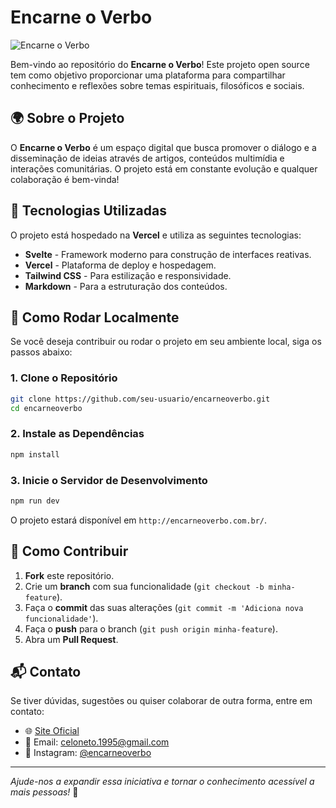 # Encarne o Verbo

![Encarne o Verbo](https://encarneoverbo.com.br/logo.png)

Bem-vindo ao repositório do **Encarne o Verbo**! Este projeto open source tem como objetivo proporcionar uma plataforma para compartilhar conhecimento e reflexões sobre temas espirituais, filosóficos e sociais.

## 🌍 Sobre o Projeto

O **Encarne o Verbo** é um espaço digital que busca promover o diálogo e a disseminação de ideias através de artigos, conteúdos multimídia e interações comunitárias. O projeto está em constante evolução e qualquer colaboração é bem-vinda!

## 🚀 Tecnologias Utilizadas

O projeto está hospedado na **Vercel** e utiliza as seguintes tecnologias:

- **Svelte** - Framework moderno para construção de interfaces reativas.
- **Vercel** - Plataforma de deploy e hospedagem.
- **Tailwind CSS** - Para estilização e responsividade.
- **Markdown** - Para a estruturação dos conteúdos.

## 📂 Como Rodar Localmente

Se você deseja contribuir ou rodar o projeto em seu ambiente local, siga os passos abaixo:

### 1. Clone o Repositório
```bash
git clone https://github.com/seu-usuario/encarneoverbo.git
cd encarneoverbo
```

### 2. Instale as Dependências
```bash
npm install
```

### 3. Inicie o Servidor de Desenvolvimento
```bash
npm run dev
```

O projeto estará disponível em `http://encarneoverbo.com.br/`.

## 🤝 Como Contribuir

1. **Fork** este repositório.
2. Crie um **branch** com sua funcionalidade (`git checkout -b minha-feature`).
3. Faça o **commit** das suas alterações (`git commit -m 'Adiciona nova funcionalidade'`).
4. Faça o **push** para o branch (`git push origin minha-feature`).
5. Abra um **Pull Request**.

## 📬 Contato

Se tiver dúvidas, sugestões ou quiser colaborar de outra forma, entre em contato:

- 🌐 [Site Oficial](https://encarneoverbo.com.br)
- 📧 Email: celoneto.1995@gmail.com
- 📸 Instagram: [@encarneoverbo](https://instagram.com/encarneoverbo)

---
_Ajude-nos a expandir essa iniciativa e tornar o conhecimento acessível a mais pessoas!_ 🚀

